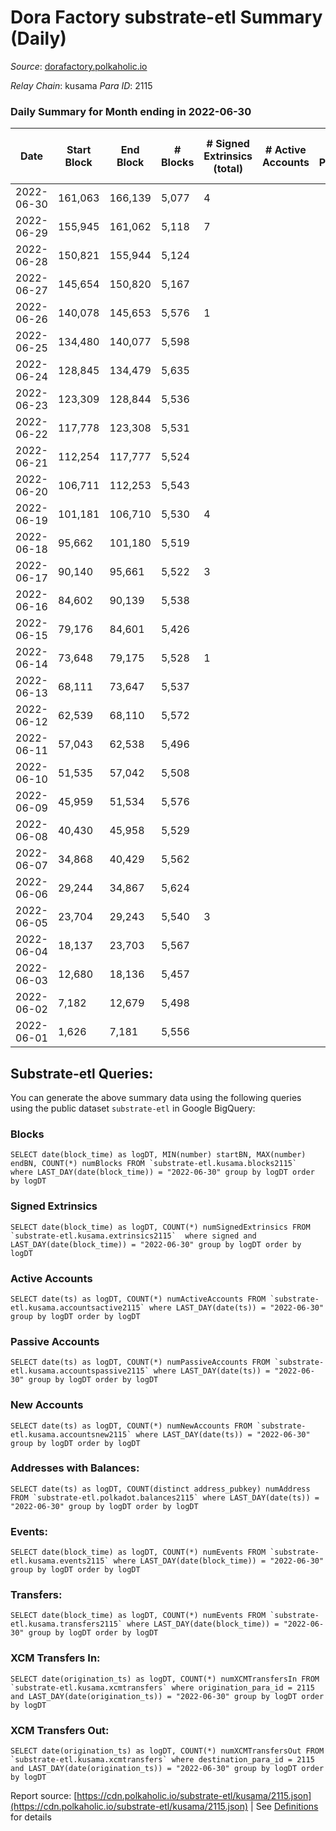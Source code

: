 # Dora Factory substrate-etl Summary (Daily)

_Source_: [dorafactory.polkaholic.io](https://dorafactory.polkaholic.io)

*Relay Chain*: kusama
*Para ID*: 2115



### Daily Summary for Month ending in 2022-06-30


| Date | Start Block | End Block | # Blocks | # Signed Extrinsics (total) | # Active Accounts | # Passive | # New | # Addresses with Balances | # Events | # Transfers | # XCM Transfers In | # XCM Transfers Out | Issues | 
| ---- | ----------- | --------- | -------- | --------------------------- | ----------------- | --------- | ----- | ------------------------- | -------- | ----------- | ------------------ | ------------------- | ------ |
| 2022-06-30 | 161,063 | 166,139 | 5,077 | 4 |  |  |  | 370 | 10,181 | 4  |   |   |  |
| 2022-06-29 | 155,945 | 161,062 | 5,118 | 7 |  |  |  | 370 | 10,272 | 366  |   |   |  |
| 2022-06-28 | 150,821 | 155,944 | 5,124 |  |  |  |  | 8 | 10,251 |   |   |   |  |
| 2022-06-27 | 145,654 | 150,820 | 5,167 |  |  |  |  | 8 | 10,337 |   |   |   |  |
| 2022-06-26 | 140,078 | 145,653 | 5,576 | 1 |  |  |  | 8 | 11,155 |   |   |   |  |
| 2022-06-25 | 134,480 | 140,077 | 5,598 |  |  |  |  | 8 | 11,199 |   |   |   |  |
| 2022-06-24 | 128,845 | 134,479 | 5,635 |  |  |  |  | 8 | 11,273 |   |   |   |  |
| 2022-06-23 | 123,309 | 128,844 | 5,536 |  |  |  |  | 8 | 11,075 |   |   |   |  |
| 2022-06-22 | 117,778 | 123,308 | 5,531 |  |  |  |  | 8 | 11,065 |   |   |   |  |
| 2022-06-21 | 112,254 | 117,777 | 5,524 |  |  |  |  | 8 | 11,051 |   |   |   |  |
| 2022-06-20 | 106,711 | 112,253 | 5,543 |  |  |  |  | 8 | 11,089 |   |   |   |  |
| 2022-06-19 | 101,181 | 106,710 | 5,530 | 4 |  |  |  | 8 | 11,087 | 1  | 1 ($4.90) | 1 ($4.95) |  |
| 2022-06-18 | 95,662 | 101,180 | 5,519 |  |  |  |  | 8 | 11,041 |   |   |   |  |
| 2022-06-17 | 90,140 | 95,661 | 5,522 | 3 |  |  |  | 8 | 11,068 | 1  | 1 ($14.88) | 2 ($4.96) |  |
| 2022-06-16 | 84,602 | 90,139 | 5,538 |  |  |  |  | 7 | 11,079 |   |   |   |  |
| 2022-06-15 | 79,176 | 84,601 | 5,426 |  |  |  |  | 7 | 10,856 |   |   |   |  |
| 2022-06-14 | 73,648 | 79,175 | 5,528 | 1 |  |  |  | 7 | 11,064 | 1  |   |   |  |
| 2022-06-13 | 68,111 | 73,647 | 5,537 |  |  |  |  | 7 | 11,092 |   | 1 ($4.63) |   |  |
| 2022-06-12 | 62,539 | 68,110 | 5,572 |  |  |  |  | 6 | 11,147 |   |   |   |  |
| 2022-06-11 | 57,043 | 62,538 | 5,496 |  |  |  |  | 6 | 10,995 |   |   |   |  |
| 2022-06-10 | 51,535 | 57,042 | 5,508 |  |  |  |  | 6 | 11,019 |   |   |   |  |
| 2022-06-09 | 45,959 | 51,534 | 5,576 |  |  |  |  | 6 | 11,155 |   |   |   |  |
| 2022-06-08 | 40,430 | 45,958 | 5,529 |  |  |  |  | 6 | 11,061 |   |   |   |  |
| 2022-06-07 | 34,868 | 40,429 | 5,562 |  |  |  |  | 6 | 11,127 |   |   |   |  |
| 2022-06-06 | 29,244 | 34,867 | 5,624 |  |  |  |  | 6 | 11,251 |   |   |   |  |
| 2022-06-05 | 23,704 | 29,243 | 5,540 | 3 |  |  |  | 6 | 11,101 | 1  |   |   |  |
| 2022-06-04 | 18,137 | 23,703 | 5,567 |  |  |  |  | 4 | 11,137 |   |   |   |  |
| 2022-06-03 | 12,680 | 18,136 | 5,457 |  |  |  |  | 4 | 10,917 |   |   |   |  |
| 2022-06-02 | 7,182 | 12,679 | 5,498 |  |  |  |  | 4 | 11,000 |   |   |   |  |
| 2022-06-01 | 1,626 | 7,181 | 5,556 |  |  |  |  | 4 | 11,115 |   |   |   |  |

## Substrate-etl Queries:
You can generate the above summary data using the following queries using the public dataset `substrate-etl` in Google BigQuery:


### Blocks
```
SELECT date(block_time) as logDT, MIN(number) startBN, MAX(number) endBN, COUNT(*) numBlocks FROM `substrate-etl.kusama.blocks2115`  where LAST_DAY(date(block_time)) = "2022-06-30" group by logDT order by logDT
```


### Signed Extrinsics
```
SELECT date(block_time) as logDT, COUNT(*) numSignedExtrinsics FROM `substrate-etl.kusama.extrinsics2115`  where signed and LAST_DAY(date(block_time)) = "2022-06-30" group by logDT order by logDT
```


### Active Accounts
```
SELECT date(ts) as logDT, COUNT(*) numActiveAccounts FROM `substrate-etl.kusama.accountsactive2115` where LAST_DAY(date(ts)) = "2022-06-30" group by logDT order by logDT
```


### Passive Accounts
```
SELECT date(ts) as logDT, COUNT(*) numPassiveAccounts FROM `substrate-etl.kusama.accountspassive2115` where LAST_DAY(date(ts)) = "2022-06-30" group by logDT order by logDT
```


### New Accounts
```
SELECT date(ts) as logDT, COUNT(*) numNewAccounts FROM `substrate-etl.kusama.accountsnew2115` where LAST_DAY(date(ts)) = "2022-06-30" group by logDT order by logDT
```


### Addresses with Balances:
```
SELECT date(ts) as logDT, COUNT(distinct address_pubkey) numAddress FROM `substrate-etl.polkadot.balances2115` where LAST_DAY(date(ts)) = "2022-06-30" group by logDT order by logDT
```


### Events:
```
SELECT date(block_time) as logDT, COUNT(*) numEvents FROM `substrate-etl.kusama.events2115` where LAST_DAY(date(block_time)) = "2022-06-30" group by logDT order by logDT
```


### Transfers:
```
SELECT date(block_time) as logDT, COUNT(*) numEvents FROM `substrate-etl.kusama.transfers2115` where LAST_DAY(date(block_time)) = "2022-06-30" group by logDT order by logDT
```


### XCM Transfers In:
```
SELECT date(origination_ts) as logDT, COUNT(*) numXCMTransfersIn FROM `substrate-etl.kusama.xcmtransfers` where origination_para_id = 2115 and LAST_DAY(date(origination_ts)) = "2022-06-30" group by logDT order by logDT
```


### XCM Transfers Out:
```
SELECT date(origination_ts) as logDT, COUNT(*) numXCMTransfersOut FROM `substrate-etl.kusama.xcmtransfers` where destination_para_id = 2115 and LAST_DAY(date(origination_ts)) = "2022-06-30" group by logDT order by logDT
```



Report source: [https://cdn.polkaholic.io/substrate-etl/kusama/2115.json](https://cdn.polkaholic.io/substrate-etl/kusama/2115.json) | See [Definitions](/DEFINITIONS.md) for details
